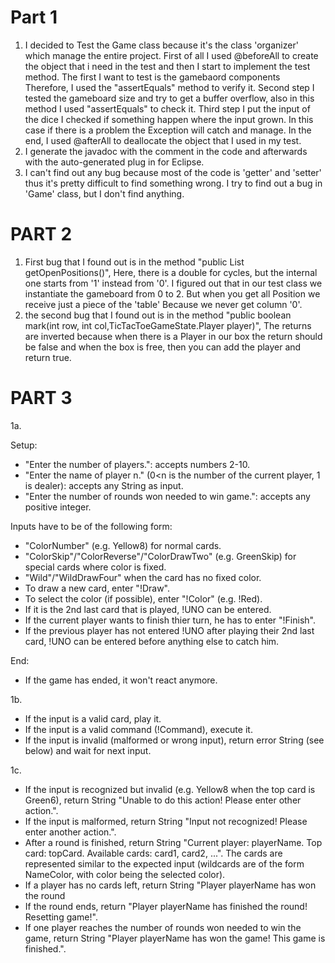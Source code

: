 # Part 1

1. I decided to Test the Game class because it's the class 'organizer' which manage the entire project.
First of all I used @beforeAll to create the object that i need in the test and then I start to implement the test method. The first I want to test is the gamebaord components Therefore, I used the "assertEquals" method to verify it.
Second step I tested the gameboard size and try to get a buffer overflow, also in this method I used "assertEquals" to check it.
Third step I put the input of the dice I checked if something happen where the input grown. In this case if there is a problem the Exception will catch and manage.
In the end, I used @afterAll to deallocate the object that I used in my test.
2. I generate the javadoc with the comment in the code and afterwards with the auto-generated plug in for Eclipse.
3. I can't find out any bug because most of the code is 'getter' and 'setter' thus it's pretty difficult to find something wrong. I try to find out a bug in 'Game' class, but I don't find anything.

# PART 2

1. First bug that I found out is in the method "public List<Position> getOpenPositions()", Here, there is a double for cycles, but the internal one starts from '1' instead from '0'. I figured out that in our test class we 
instantiate the gameboard from 0 to 2. But when you get all Position we receive just a piece of the 'table' Because we never get column '0'.
2. the second bug that I found out is in the method  "public boolean mark(int row, int col,TicTacToeGameState.Player player)", The returns are inverted because when there is a Player in our box the return should be false and when the box is free, then you can add the player and return true.

# PART 3

1a.
 
Setup:
- "Enter the number of players.": accepts numbers 2-10.
- "Enter the name of player n." (0<n is the number of the current player, 1 is dealer): accepts any String as input.
- "Enter the number of rounds won needed to win game.": accepts any positive integer.

Inputs have to be of the following form:
- "ColorNumber" (e.g. Yellow8) for normal cards.
- "ColorSkip"/"ColorReverse"/"ColorDrawTwo" (e.g. GreenSkip) for special cards where color is fixed.
- "Wild"/"WildDrawFour" when the card has no fixed color.
- To draw a new card, enter "!Draw".
- To select the color (if possible), enter "!Color" (e.g. !Red).
- If it is the 2nd last card that is played, !UNO can be entered.
- If the current player wants to finish thier turn, he has to enter "!Finish".
- If the previous player has not entered !UNO after playing their 2nd last card, !UNO can be entered before anything else to catch him.

End:
- If the game has ended, it won't react anymore.


1b.

- If the input is a valid card, play it.
- If the input is a valid command (!Command), execute it.
- If the input is invalid (malformed or wrong input), return error String (see below) and wait for next input.

1c.


- If the input is recognized but invalid (e.g. Yellow8 when the top card is Green6), return String "Unable to do this action! Please enter other action.".
- If the input is malformed, return String "Input not recognized! Please enter another action.".
- After a round is finished, return String "Current player: playerName. Top card: topCard. Available cards: card1, card2, ...". The cards are represented similar to the expected input (wildcards are of the form NameColor, with color being the selected color).
- If a player has no cards left, return String "Player playerName has won the round
- If the round ends, return "Player playerName has finished the round! Resetting game!".
- If one player reaches the number of rounds won needed to win the game, return String "Player playerName has won the game! This game is finished.".